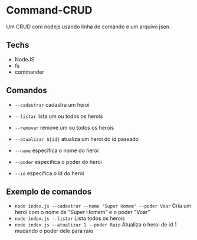 # Command-CRUD
Um CRUD com nodejs usando linha de comando e um arquivo json.


## Techs

  - NodeJS
  - fs
  - commander

## Comandos

 - `--cadastrar` cadastra um heroi
 
 - `--listar` lista um ou todos os herois
 
 - `--remover` remove um ou todos os herois
 
 - `--atualizar ${id}` atualiza um heroi do id passado
 
 - `--name` especifica o nome do heroi
 
 - `--poder` especifica o poder do heroi
 
 - `--id` especifica o id do heroi
 
 
 ## Exemplo de comandos
 
 - `node index.js --cadastrar --nome "Super Homem" --poder Voar` Cria um heroi com o nome de "Super Homem" e o poder "Voar"
 - `node index.js --listar` Lista todos os herois
 - `node index.js --atualizar 1 --poder Raio` Atualiza o heroi de id 1 mudando o poder dele para raio
